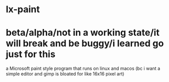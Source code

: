 # lx-paint
#  beta/alpha/not in a working state/it will break and be buggy/i learned go just for this

a Microsoft paint style program that runs on linux and macos  (bc i want a simple editor and gimp is bloated for like 16x16 pixel art)


